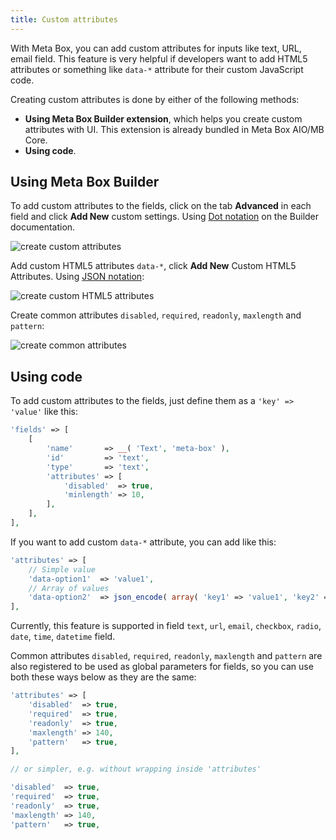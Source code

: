 ```yaml
---
title: Custom attributes
---
```


With Meta Box, you can add custom attributes for inputs like text, URL, email field. This feature is very helpful if developers want to add HTML5 attributes or something like `data-*` attribute for their custom JavaScript code.

Creating custom attributes is done by either of the following methods:

- **Using Meta Box Builder extension**, which helps you create custom attributes with UI. This extension is already bundled in Meta Box AIO/MB Core.
- **Using code**.

## Using Meta Box Builder

To add custom attributes to the fields, click on the tab **Advanced** in each field and click **Add New** custom settings. Using [Dot notation](https://docs.metabox.io/extensions/meta-box-builder/#dot-notation) on the Builder documentation.

![create custom attributes](https://imgur.com/UIdseik)

Add custom HTML5 attributes `data-*`, click **Add New** Custom HTML5 Attributes. Using [JSON notation](https://docs.metabox.io/extensions/meta-box-builder/#json-notation):

![create custom HTML5 attributes](https://imgur.com/a/hAPK4LO)

Create common attributes `disabled`, `required`, `readonly`, `maxlength` and `pattern`:

![create common attributes](https://imgur.com/N2Zfh06)

## Using code

To add custom attributes to the fields, just define them as a `'key' => 'value'` like this:

```php
'fields' => [
    [
        'name'       => __( 'Text', 'meta-box' ),
        'id'         => 'text',
        'type'       => 'text',
        'attributes' => [
            'disabled'  => true,
            'minlength' => 10,
        ],
    ],
],
```

If you want to add custom `data-*` attribute, you can add like this:

```php
'attributes' => [
    // Simple value
    'data-option1'  => 'value1',
    // Array of values
    'data-option2'  => json_encode( array( 'key1' => 'value1', 'key2' => 'value2' ) ),
],
```

Currently, this feature is supported in field `text`, `url`, `email`, `checkbox`, `radio`, `date`, `time`, `datetime` field.

Common attributes `disabled`, `required`, `readonly`, `maxlength` and `pattern` are also registered to be used as global parameters for fields, so you can use both these ways below as they are the same:

```php
'attributes' => [
    'disabled'  => true,
    'required'  => true,
    'readonly'  => true,
    'maxlength' => 140,
    'pattern'   => true,
],

// or simpler, e.g. without wrapping inside 'attributes'

'disabled'  => true,
'required'  => true,
'readonly'  => true,
'maxlength' => 140,
'pattern'   => true,
```
